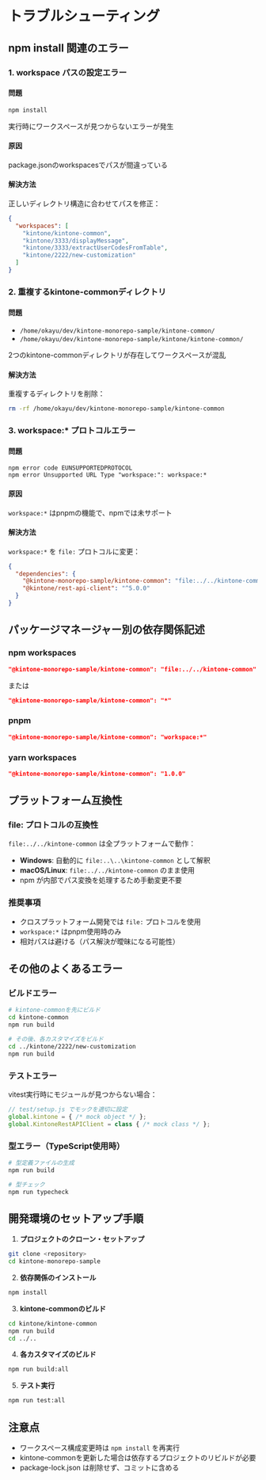 # トラブルシューティング

## npm install 関連のエラー

### 1. workspace パスの設定エラー

#### 問題
```bash
npm install
```
実行時にワークスペースが見つからないエラーが発生

#### 原因
package.jsonのworkspacesでパスが間違っている

#### 解決方法
正しいディレクトリ構造に合わせてパスを修正：

```json
{
  "workspaces": [
    "kintone/kintone-common",
    "kintone/3333/displayMessage", 
    "kintone/3333/extractUserCodesFromTable",
    "kintone/2222/new-customization"
  ]
}
```

### 2. 重複するkintone-commonディレクトリ

#### 問題
- `/home/okayu/dev/kintone-monorepo-sample/kintone-common/`
- `/home/okayu/dev/kintone-monorepo-sample/kintone/kintone-common/`

2つのkintone-commonディレクトリが存在してワークスペースが混乱

#### 解決方法
重複するディレクトリを削除：

```bash
rm -rf /home/okayu/dev/kintone-monorepo-sample/kintone-common
```

### 3. workspace:* プロトコルエラー

#### 問題
```
npm error code EUNSUPPORTEDPROTOCOL
npm error Unsupported URL Type "workspace:": workspace:*
```

#### 原因
`workspace:*` はpnpmの機能で、npmでは未サポート

#### 解決方法
`workspace:*` を `file:` プロトコルに変更：

```json
{
  "dependencies": {
    "@kintone-monorepo-sample/kintone-common": "file:../../kintone-common",
    "@kintone/rest-api-client": "^5.0.0"
  }
}
```

## パッケージマネージャー別の依存関係記述

### npm workspaces
```json
"@kintone-monorepo-sample/kintone-common": "file:../../kintone-common"
```
または
```json
"@kintone-monorepo-sample/kintone-common": "*"
```

### pnpm
```json
"@kintone-monorepo-sample/kintone-common": "workspace:*"
```

### yarn workspaces
```json
"@kintone-monorepo-sample/kintone-common": "1.0.0"
```

## プラットフォーム互換性

### file: プロトコルの互換性
`file:../../kintone-common` は全プラットフォームで動作：

- **Windows**: 自動的に `file:..\..\kintone-common` として解釈
- **macOS/Linux**: `file:../../kintone-common` のまま使用
- npm が内部でパス変換を処理するため手動変更不要

### 推奨事項
- クロスプラットフォーム開発では `file:` プロトコルを使用
- `workspace:*` はpnpm使用時のみ
- 相対パスは避ける（パス解決が曖昧になる可能性）

## その他のよくあるエラー

### ビルドエラー
```bash
# kintone-commonを先にビルド
cd kintone-common
npm run build

# その後、各カスタマイズをビルド
cd ../kintone/2222/new-customization
npm run build
```

### テストエラー
vitest実行時にモジュールが見つからない場合：

```javascript
// test/setup.js でモックを適切に設定
global.kintone = { /* mock object */ };
global.KintoneRestAPIClient = class { /* mock class */ };
```

### 型エラー（TypeScript使用時）
```bash
# 型定義ファイルの生成
npm run build

# 型チェック
npm run typecheck
```

## 開発環境のセットアップ手順

1. **プロジェクトのクローン・セットアップ**
```bash
git clone <repository>
cd kintone-monorepo-sample
```

2. **依存関係のインストール**
```bash
npm install
```

3. **kintone-commonのビルド**
```bash
cd kintone/kintone-common
npm run build
cd ../..
```

4. **各カスタマイズのビルド**
```bash
npm run build:all
```

5. **テスト実行**
```bash
npm run test:all
```

## 注意点
- ワークスペース構成変更時は `npm install` を再実行
- kintone-commonを更新した場合は依存するプロジェクトのリビルドが必要
- package-lock.json は削除せず、コミットに含める